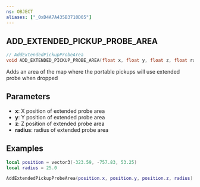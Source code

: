 ```yaml
---
ns: OBJECT
aliases: ["_0xD4A7A435B3710D05"]
---
```

## ADD_EXTENDED_PICKUP_PROBE_AREA

```c
// AddExtendedPickupProbeArea
void ADD_EXTENDED_PICKUP_PROBE_AREA(float x, float y, float z, float radius);
```

Adds an area of the map where the portable pickups will use extended probe when dropped

## Parameters
* **x**: X position of extended probe area
* **y**: Y position of extended probe area
* **z**: Z position of extended probe area
* **radius**: radius of extended probe area



## Examples
```lua
local position = vector3(-323.59, -757.83, 53.25)
local radius = 25.0

AddExtendedPickupProbeArea(position.x, position.y, position.z, radius)
```